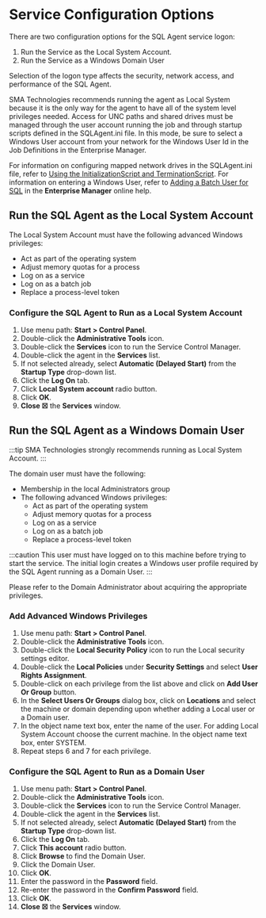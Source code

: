 # Service Configuration Options

There are two configuration options for the SQL Agent service logon:

1. Run the Service as the Local System Account.
2. Run the Service as a Windows Domain User

Selection of the logon type affects the security, network access, and performance of the SQL Agent.

SMA Technologies recommends running the agent as Local System because it is the only way for the agent to have all of the system level privileges needed. Access for UNC paths and shared drives must be managed through the user account running the job and through startup scripts defined in the SQLAgent.ini file. In this mode, be sure to select a Windows User account from your network for the Windows User Id in the Job Definitions in the Enterprise Manager.

For information on configuring mapped network drives in the SQLAgent.ini file, refer to [Using the InitializationScript and TerminationScript](scripts). For information on entering a Windows User, refer to [Adding a Batch User for SQL](https://help.smatechnologies.com/opcon/core/rolling/Files/UI/Enterprise-Manager/Adding%20Batch%20Users.htm#Adding2) in the **Enterprise Manager** online help.

## Run the SQL Agent as the Local System Account

The Local System Account must have the following advanced Windows privileges:

- Act as part of the operating system
- Adjust memory quotas for a process
- Log on as a service
- Log on as a batch job
- Replace a process-level token

### Configure the SQL Agent to Run as a Local System Account

1. Use menu path: **Start \> Control Panel**.
2. Double-click the **Administrative Tools** icon.
3. Double-click the **Services** icon to run the Service Control Manager.
4. Double-click the agent in the **Services** list.
5. If not selected already, select **Automatic (Delayed Start)** from the **Startup Type** drop-down list.
6. Click the **Log On** tab.
7. Click **Local System account** radio button.
8. Click **OK**.
9. **Close ☒** the **Services** window.

## Run the SQL Agent as a Windows Domain User

:::tip
SMA Technologies strongly recommends running as Local System Account.
:::

The domain user must have the following:

- Membership in the local Administrators group
- The following advanced Windows privileges:
  - Act as part of the operating system
  - Adjust memory quotas for a process
  - Log on as a service
  - Log on as a batch job
  - Replace a process-level token

:::caution
This user must have logged on to this machine before trying to start the service. The initial login creates a Windows user profile required by the SQL Agent running as a Domain User.
:::

Please refer to the Domain Administrator about acquiring the appropriate privileges.

### Add Advanced Windows Privileges

1. Use menu path: **Start \> Control Panel**.
2. Double-click the **Administrative Tools** icon.
3. Double-click the **Local Security Policy** icon to run the Local security settings editor.
4. Double-click the **Local Policies** under **Security Settings** and select **User Rights Assignment**.
5. Double-click on each privilege from the list above and click on **Add User Or Group** button.
6. In the **Select Users Or Groups** dialog box, click on **Locations** and select the machine or domain depending upon whether adding a Local user or a Domain user.
7. In the object name text box, enter the name of the user. For adding Local System Account choose the current machine. In the object name text box, enter SYSTEM.
8. Repeat steps 6 and 7 for each privilege.

### Configure the SQL Agent to Run as a Domain User

1. Use menu path: **Start \> Control Panel**.
2. Double-click the **Administrative Tools** icon.
3. Double-click the **Services** icon to run the Service Control Manager.
4. Double-click the agent in the **Services** list.
5. If not selected already, select **Automatic (Delayed Start)** from the **Startup Type** drop-down list.
6. Click the **Log On** tab.
7. Click **This account** radio button.
8. Click **Browse** to find the Domain User.
9. Click the Domain User.
10. Click **OK**.
11. Enter the password in the **Password** field.
12. Re-enter the password in the **Confirm Password** field.
13. Click **OK**.
14. **Close ☒** the **Services** window.
